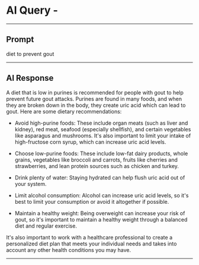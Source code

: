 # AI Query - 

---

## Prompt

diet to prevent gout

---

## AI Response

A diet that is low in purines is recommended for people with gout to help prevent future gout
attacks. Purines are found in many foods, and when they are broken down in the body, they create
uric acid which can lead to gout. Here are some dietary recommendations:

* Avoid high-purine foods: These include organ meats (such as liver and kidney), red meat, seafood
  (especially shellfish), and certain vegetables like asparagus and mushrooms. It's also important
  to limit your intake of high-fructose corn syrup, which can increase uric acid levels.

* Choose low-purine foods: These include low-fat dairy products, whole grains, vegetables like
  broccoli and carrots, fruits like cherries and strawberries, and lean protein sources such as
  chicken and turkey.

* Drink plenty of water: Staying hydrated can help flush uric acid out of your system.

* Limit alcohol consumption: Alcohol can increase uric acid levels, so it's best to limit your
  consumption or avoid it altogether if possible.

* Maintain a healthy weight: Being overweight can increase your risk of gout, so it's important to
  maintain a healthy weight through a balanced diet and regular exercise.

It's also important to work with a healthcare professional to create a personalized diet plan that
meets your individual needs and takes into account any other health conditions you may have.

---

